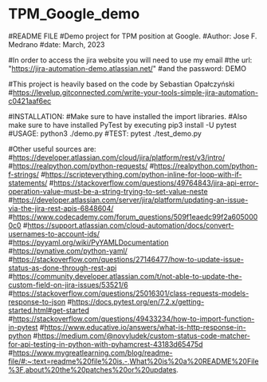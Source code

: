 # TPM_Google_demo
#README FILE
#Demo project for TPM position at Google.
#Author: Jose F. Medrano
#date: March, 2023

#In order to access the jira website you will need to use my email 
#the url: "https://jira-automation-demo.atlassian.net/"
#and the password: DEMO

#This project is heavily based on the code by Sebastian Opałczyński
#https://levelup.gitconnected.com/write-your-tools-simple-jira-automation-c0421aaf6ec

#INSTALLATION:
#Make sure to have installed the import libraries. 
#Also make sure to have installed PyTest by executing pip3 install -U pytest
#USAGE: python3 ./demo.py
#TEST: pytest ./test_demo.py

#Other useful sources are: 
#https://developer.atlassian.com/cloud/jira/platform/rest/v3/intro/
#https://realpython.com/python-requests/
#https://realpython.com/python-f-strings/
#https://scripteverything.com/python-inline-for-loop-with-if-statements/
#https://stackoverflow.com/questions/49764843/jira-api-error-operation-value-must-be-a-string-trying-to-set-value-neste
#https://developer.atlassian.com/server/jira/platform/updating-an-issue-via-the-jira-rest-apis-6848604/
#https://www.codecademy.com/forum_questions/509f1eaedc99f2a6050000c0
#https://support.atlassian.com/cloud-automation/docs/convert-usernames-to-account-ids/
#https://pyyaml.org/wiki/PyYAMLDocumentation
#https://pynative.com/python-yaml/
#https://stackoverflow.com/questions/27146477/how-to-update-issue-status-as-done-through-rest-api
#https://community.developer.atlassian.com/t/not-able-to-update-the-custom-field-on-jira-issues/53521/6
#https://stackoverflow.com/questions/25016301/class-requests-models-response-to-json
#https://docs.pytest.org/en/7.2.x/getting-started.html#get-started
#https://stackoverflow.com/questions/49433234/how-to-import-function-in-pytest
#https://www.educative.io/answers/what-is-http-response-in-python
#https://medium.com/@novyludek/custom-status-code-matcher-for-api-testing-in-python-with-pyhamcrest-43183d65475d
#https://www.mygreatlearning.com/blog/readme-file/#:~:text=readme%20file%20is.-,What%20is%20a%20README%20File%3F,about%20the%20patches%20or%20updates.
